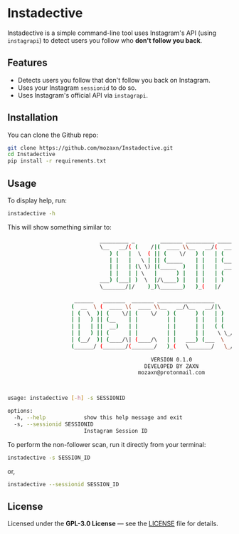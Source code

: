 # Instadective

Instadective is a simple command-line tool uses Instagram's API (using `instagrapi`) to detect users you follow who **don't follow you back**.

## Features

- Detects users you follow that don't follow you back on Instagram.
- Uses your Instagram `sessionid` to do so.
- Uses Instagram's official API via `instagrapi`.

## Installation

You can clone the Github repo:

```bash
git clone https://github.com/mozaxn/Instadective.git
cd Instadective
pip install -r requirements.txt
```

## Usage

To display help, run:
```bash
instadective -h
```

This will show something similar to:
```bash
                             _________ _        _______ _________ _______                               
                             \__   __/( (    /|(  ____ \\__   __/(  ___  )                              
                                ) (   |  \  ( || (    \/   ) (   | (   ) |                              
                                | |   |   \ | || (_____    | |   | (___) |                              
                                | |   | (\ \) |(_____  )   | |   |  ___  |                              
                                | |   | | \   |      ) |   | |   | (   ) |                              
                             ___) (___| )  \  |/\____) |   | |   | )   ( |                              
                             \_______/|/    )_)\_______)   )_(   |/     \|                              
                                                                                                        
                     ______   _______  _______ __________________          _______                      
                    (  __  \ (  ____ \(  ____ \\__   __/\__   __/|\     /|(  ____ \                     
                    | (  \  )| (    \/| (    \/   ) (      ) (   | )   ( || (    \/                     
                    | |   ) || (__    | |         | |      | |   | |   | || (__                         
                    | |   | ||  __)   | |         | |      | |   ( (   ) )|  __)                        
                    | |   ) || (      | |         | |      | |    \ \_/ / | (                           
                    | (__/  )| (____/\| (____/\   | |   ___) (___  \   /  | (____/\                     
                    (______/ (_______/(_______/   )_(   \_______/   \_/   (_______/                     
                                                                                                        
                                             VERSION 0.1.0                                              
                                           DEVELOPED BY ZAXN                                            
                                         mozaxn@protonmail.com                                          



usage: instadective [-h] -s SESSIONID

options:
  -h, --help            show this help message and exit
  -s, --sessionid SESSIONID
                        Instagram Session ID
```

To perform the non-follower scan, run it directly from your terminal:

```bash
instadective -s SESSION_ID
```
or,
```bash
instadective --sessionid SESSION_ID
```

## License

Licensed under the **GPL-3.0 License** — see the [LICENSE](https://github.com/mozaxn/Instadective/blob/main/LICENSE) file for details.